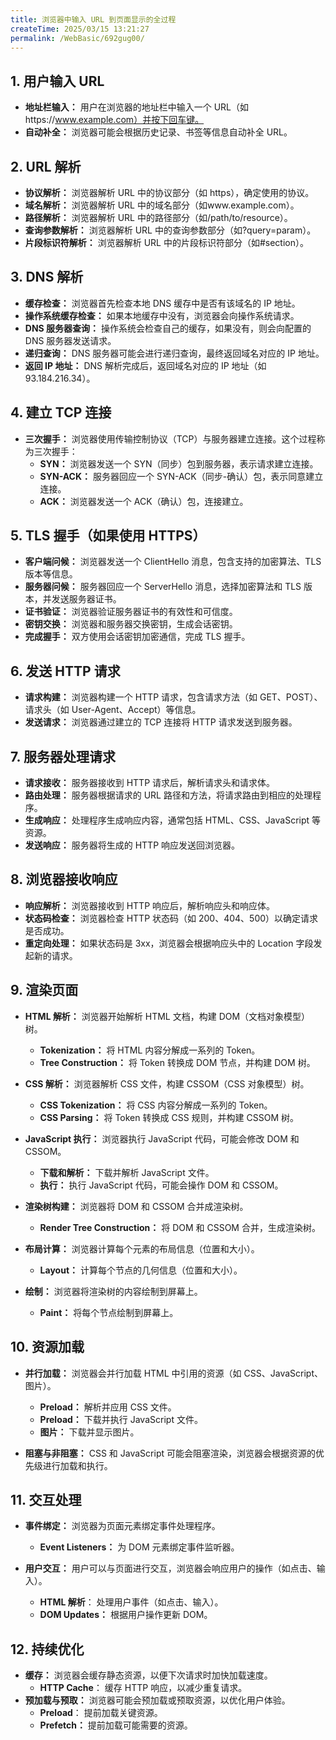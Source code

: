 ```yaml
---
title: 浏览器中输入 URL 到页面显示的全过程
createTime: 2025/03/15 13:21:27
permalink: /WebBasic/692gug00/
---
```


## 1. 用户输入 URL

- **地址栏输入：** 用户在浏览器的地址栏中输入一个 URL（如https://www.example.com）并按下回车键。
- **自动补全：** 浏览器可能会根据历史记录、书签等信息自动补全 URL。

## 2. URL 解析

- **协议解析：** 浏览器解析 URL 中的协议部分（如 https），确定使用的协议。
- **域名解析：** 浏览器解析 URL 中的域名部分（如www.example.com）。
- **路径解析：** 浏览器解析 URL 中的路径部分（如/path/to/resource）。
- **查询参数解析：** 浏览器解析 URL 中的查询参数部分（如?query=param）。
- **片段标识符解析：** 浏览器解析 URL 中的片段标识符部分（如#section）。

## 3. DNS 解析

- **缓存检查：** 浏览器首先检查本地 DNS 缓存中是否有该域名的 IP 地址。
- **操作系统缓存检查：** 如果本地缓存中没有，浏览器会向操作系统请求。
- **DNS 服务器查询：** 操作系统会检查自己的缓存，如果没有，则会向配置的 DNS 服务器发送请求。
- **递归查询：** DNS 服务器可能会进行递归查询，最终返回域名对应的 IP 地址。
- **返回 IP 地址：** DNS 解析完成后，返回域名对应的 IP 地址（如 93.184.216.34）。

## 4. 建立 TCP 连接

- **三次握手：** 浏览器使用传输控制协议（TCP）与服务器建立连接。这个过程称为三次握手：
  - **SYN：** 浏览器发送一个 SYN（同步）包到服务器，表示请求建立连接。
  - **SYN-ACK：** 服务器回应一个 SYN-ACK（同步-确认）包，表示同意建立连接。
  - **ACK：** 浏览器发送一个 ACK（确认）包，连接建立。

## 5. TLS 握手（如果使用 HTTPS）

- **客户端问候：** 浏览器发送一个 ClientHello 消息，包含支持的加密算法、TLS 版本等信息。
- **服务器问候：** 服务器回应一个 ServerHello 消息，选择加密算法和 TLS 版本，并发送服务器证书。
- **证书验证：** 浏览器验证服务器证书的有效性和可信度。
- **密钥交换：** 浏览器和服务器交换密钥，生成会话密钥。
- **完成握手：** 双方使用会话密钥加密通信，完成 TLS 握手。

## 6. 发送 HTTP 请求

- **请求构建：** 浏览器构建一个 HTTP 请求，包含请求方法（如 GET、POST）、请求头（如 User-Agent、Accept）等信息。
- **发送请求：** 浏览器通过建立的 TCP 连接将 HTTP 请求发送到服务器。

## 7. 服务器处理请求

- **请求接收：** 服务器接收到 HTTP 请求后，解析请求头和请求体。
- **路由处理：** 服务器根据请求的 URL 路径和方法，将请求路由到相应的处理程序。
- **生成响应：** 处理程序生成响应内容，通常包括 HTML、CSS、JavaScript 等资源。
- **发送响应：** 服务器将生成的 HTTP 响应发送回浏览器。

## 8. 浏览器接收响应

- **响应解析：** 浏览器接收到 HTTP 响应后，解析响应头和响应体。
- **状态码检查：** 浏览器检查 HTTP 状态码（如 200、404、500）以确定请求是否成功。
- **重定向处理：** 如果状态码是 3xx，浏览器会根据响应头中的 Location 字段发起新的请求。

## 9. 渲染页面

- **HTML 解析：** 浏览器开始解析 HTML 文档，构建 DOM（文档对象模型）树。

  - **Tokenization：** 将 HTML 内容分解成一系列的 Token。
  - **Tree Construction：** 将 Token 转换成 DOM 节点，并构建 DOM 树。

- **CSS 解析：** 浏览器解析 CSS 文件，构建 CSSOM（CSS 对象模型）树。

  - **CSS Tokenization：** 将 CSS 内容分解成一系列的 Token。
  - **CSS Parsing：** 将 Token 转换成 CSS 规则，并构建 CSSOM 树。

- **JavaScript 执行：** 浏览器执行 JavaScript 代码，可能会修改 DOM 和 CSSOM。

  - **下载和解析：** 下载并解析 JavaScript 文件。
  - **执行：** 执行 JavaScript 代码，可能会操作 DOM 和 CSSOM。

- **渲染树构建：** 浏览器将 DOM 和 CSSOM 合并成渲染树。

  - **Render Tree Construction：** 将 DOM 和 CSSOM 合并，生成渲染树。

- **布局计算：** 浏览器计算每个元素的布局信息（位置和大小）。

  - **Layout：** 计算每个节点的几何信息（位置和大小）。

- **绘制：** 浏览器将渲染树的内容绘制到屏幕上。

  - **Paint：** 将每个节点绘制到屏幕上。

## 10. 资源加载

- **并行加载：** 浏览器会并行加载 HTML 中引用的资源（如 CSS、JavaScript、图片）。

  - **Preload：** 解析并应用 CSS 文件。
  - **Preload：** 下载并执行 JavaScript 文件。
  - **图片：** 下载并显示图片。

- **阻塞与非阻塞：** CSS 和 JavaScript 可能会阻塞渲染，浏览器会根据资源的优先级进行加载和执行。

## 11. 交互处理

- **事件绑定：** 浏览器为页面元素绑定事件处理程序。

  - **Event Listeners：** 为 DOM 元素绑定事件监听器。

- **用户交互：** 用户可以与页面进行交互，浏览器会响应用户的操作（如点击、输入）。

  - **HTML 解析**： 处理用户事件（如点击、输入）。
  - **DOM Updates：** 根据用户操作更新 DOM。

## 12. 持续优化

- **缓存：** 浏览器会缓存静态资源，以便下次请求时加快加载速度。
  - **HTTP Cache**： 缓存 HTTP 响应，以减少重复请求。
- **预加载与预取：** 浏览器可能会预加载或预取资源，以优化用户体验。
  - **Preload**： 提前加载关键资源。
  - **Prefetch：** 提前加载可能需要的资源。
